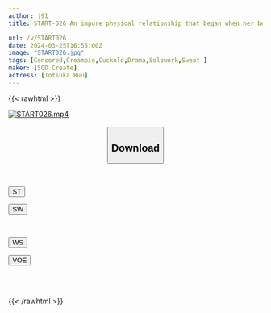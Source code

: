 ```yaml
---
author: j91
title: START-026 An impure physical relationship that began when her best friend confessed to her. Their double cheating flared up, and their first creampie sex felt so good that they lived together for several days in betrayal. Ruu Totsuka

url: /v/START026
date: 2024-03-25T16:55:00Z
image: "START026.jpg"
tags: [Censored,Creampie,Cuckold,Drama,Solowork,Sweat ]
maker: [SOD Create]
actress: [Totsuka Ruu]
---
```



{{< rawhtml >}}

<div class="video" data-videoid="9o9lVqyyB2CBa7">
    <a href="javascript:;">
        <img src="/v/START026/START026.jpg" width="WIDTH" height="HEIGHT" alt="START026.mp4" loading="lazy">
    </a>
</div>

<script type="text/javascript" src="https://j91.asia/asset/on-demand-st.js"></script>

<br>
  <link rel="stylesheet" href="https://j91.asia/asset/bs5.css">
  
  <center>
  <button class="btn btn-primary" type="button" data-bs-toggle="collapse" data-bs-target=".multi-collapse" aria-expanded="false" aria-controls="multiCollapseExample1 multiCollapseExample2"><h2>Download</h2></button></center>
</p>
<div class="row">
  <div class="col">
    <div class="collapse multi-collapse" id="multiCollapseExample1">
      <div class="card card-body">
	      	      <br>
<div class="buttons">  
<p><a href="https://streamtape.to/v/9o9lVqyyB2CBa7" target="_blank"><button class="btn-hover color-3"><i class="fa fa-download"></i> ST</button></a></p>
<p><a href="https://asnwish.com/x2lz5g73w1ol" target="_blank"><button class="btn-hover color-2"><i class="fa fa-download"></i> SW</button></a></p></div>
    </div>
  </div>
</div>
  <div class="col">
    <div class="collapse multi-collapse" id="multiCollapseExample2">
      <div class="card card-body">
	      <br>
<div class="buttons">
<p><a href="https://wolfstream.tv/0bynoiscscv5"><button class="btn-hover color-9"><i class="fa fa-download"></i> WS</button></a></p>
<p><a href="https://voe.sx/jd1ghmmnttnt"><button class="btn-hover color-8"><i class="fa fa-download"></i> VOE</button></a></p></div>
<br><br>
      </div>
    </div>
  </div>
</div>

{{< /rawhtml >}}